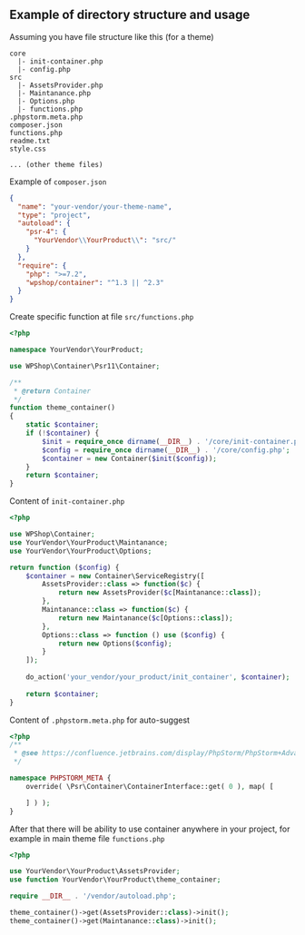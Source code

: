 ## Example of directory structure and usage

Assuming you have file structure like this (for a theme)

```
core
  |- init-container.php
  |- config.php
src
  |- AssetsProvider.php
  |- Maintanance.php
  |- Options.php
  |- functions.php
.phpstorm.meta.php
composer.json
functions.php
readme.txt
style.css

... (other theme files)
```

Example of `composer.json`

```json
{
  "name": "your-vendor/your-theme-name",
  "type": "project",
  "autoload": {
    "psr-4": {
      "YourVendor\\YourProduct\\": "src/"
    }
  },
  "require": {
    "php": ">=7.2",
    "wpshop/container": "^1.3 || ^2.3"
  }
}
```

Create specific function at file `src/functions.php`

```php
<?php

namespace YourVendor\YourProduct;

use WPShop\Container\Psr11\Container;

/**
 * @return Container
 */
function theme_container() 
{
    static $container;
    if (!$container) {
        $init = require_once dirname(__DIR__) . '/core/init-container.php';
        $config = require_once dirname(__DIR__) . '/core/config.php';
        $container = new Container($init($config));
    }
    return $container;
}
 ```

Content of `init-container.php`

```php
<?php

use WPShop\Container;
use YourVendor\YourProduct\Maintanance;
use YourVendor\YourProduct\Options;

return function ($config) {
    $container = new Container\ServiceRegistry([
        AssetsProvider::class => function($c) {
            return new AssetsProvider($c[Maintanance::class]);
        },
        Maintanance::class => function($c) {
            return new Maintanance($c[Options::class]);
        },
        Options::class => function () use ($config) {
            return new Options($config);
        }
    ]);
    
    do_action('your_vendor/your_product/init_container', $container);
    
    return $container;
}


```

Content of `.phpstorm.meta.php` for auto-suggest

```php
<?php
/**
 * @see https://confluence.jetbrains.com/display/PhpStorm/PhpStorm+Advanced+Metadata
 */

namespace PHPSTORM_META {
	override( \Psr\Container\ContainerInterface::get( 0 ), map( [

	] ) );
}

 ```

After that there will be ability to use container anywhere in your project, for example in main theme
file `functions.php`

```php
<?php

use YourVendor\YourProduct\AssetsProvider;
use function YourVendor\YourProduct\theme_container;

require __DIR__ . '/vendor/autoload.php';

theme_container()->get(AssetsProvider::class)->init();
theme_container()->get(Maintanance::class)->init();

```
